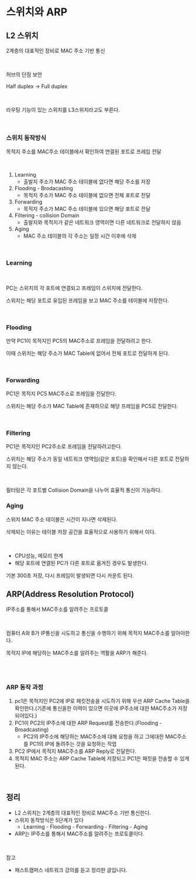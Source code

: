 # 스위치와 ARP

## L2 스위치

2계층의 대표적인 장비로 MAC 주소 기반 통신

<br>

허브의 단점 보안

Half duplex → Full duplex

<br>

라우팅 기능이 있는 스위치를 L3스위치라고도 부른다.

<br>

### 스위치 동작방식

목적지 주소를 MAC주소 테이블에서 확인하여 연결된 포트로 프레임 전달

<br>

1. Learning
   - 출발지 주소가 MAC 주소 테이블에 없다면 해당 주소를 저장
2. Flooding - Brodacasting
   - 목적지 주소가 MAC 주소 테이블에 없으면 전체 포트로 전달
3. Forwarding
   - 목적지 주소가 MAC 주소 테이블에 있으면 해당 포트로 전달
4. Filtering - collision Domain
   - 출발지와 목적지가 같은 네트워크 영역이면 다른 네트워크로 전달하지 않음
5. Aging
   - MAC 주소 테이블의 각 주소는 일정 시간 이후에 삭제

<br>

### Learning

<br>

PC는 스위치의 각 포트에 연결되고 프레임이 스위치에 전달한다.

스위치는 해당 포트로 유입된 프레임을 보고 MAC 주소를 테이블에 저장한다.

<br>

### Flooding

만약 PC1이 목적지인 PC5의 MAC주소로 프레임을 전달하려고 한다.

이때 스위치는 해당 주소가 MAC Table에 없어서 전체 포트로 전달하게 된다.

<br>

### Forwarding

PC1은 목적지 PC5 MAC주소로 프레임을 전달한다.

스위치는 해당 주소가 MAC Table에 존재하므로 해당 프레임을 PC5로 전달한다.

<br>

### Filtering

PC1은 목적지인 PC2주소로 프레임을 전달하려고한다.

스위치는 해당 주소가 동일 네트워크 영역임(같은 포트)을 확인해서 다른 포트로 전달하지 않는다.

<br>

필터링은 각 포트별 Collision Domain을 나누어 효율적 통신이 가능하다.

### Aging

스위치 MAC 주소 테이블은 시간이 지나면 삭제된다.

삭제되는 이유는 테이블 저장 공간을 효율적으로 사용하기 위해서 이다.

<br>

- CPU성능, 메모리 한계
- 해당 포트에 연결된 PC가 다른 포트로 옮겨진 경우도 발생한다.

기본 300초 저장, 다시 프레임이 발생되면 다시 카운트 된다.

## ARP(Address Resolution Protocol)

IP주소를 통해서 MAC주소를 알려주는 프로토콜

<br>

컴퓨터 A와 B가 IP통신을 시도하고 통신을 수행하기 위해 목적지 MAC주소를 알아야한다.

목적지 IP에 해당하는 MAC주소를 알려주는 역활을 ARP가 해준다.

<br>

<br>

### ARP 동작 과정

1. pc1은 목적지인 PC2에 IP로 패킷전송을 시도하기 위해 우선 ARP Cache Table을 확인한다.(기존에 통신을한 이력이 있으면 이곳에 IP주소에 대한 MAC주소가 저장되어있다.)
2. PC1이 PC2의 IP주소에 대한 ARP Request를 전송한다.(Flooding - Broadcasting)
   - PC2의 IP주소에 해당하는 MAC주소에 대해 요청을 하고 그에대한 MAC주소를 PC1의 IP에 돌려주는 것을 요청하는 작업
3. PC2 IP에서 목적지 MAC주소를 ARP Reply로 전달한다.
4. 목적지 MAC 주소는 ARP Cache Table에 저장되고 PC1은 패킷을 전송할 수 있게된다.

<br>

## 정리

- L2 스위치는 2계층의 대표적인 장비로 MAC주소 기반 통신한다.
- 스위치 동작방식은 5단계가 있다
  - Learning - Flooding - Forwarding - Filtering - Aging
- ARP는 IP주소를 통해서 MAC주소를 알려주는 프로토콜이다.

<br>

참고

- 패스트캠퍼스 네트워크 강의를 듣고 정리한 글입니다.
